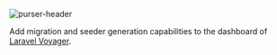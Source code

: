 ![purser-header](https://user-images.githubusercontent.com/3017676/33484662-9439434a-d6a3-11e7-96e6-b937030eea9f.png)

Add migration and seeder generation capabilities to the dashboard of [Laravel Voyager](https://github.com/the-control-group/voyager).
